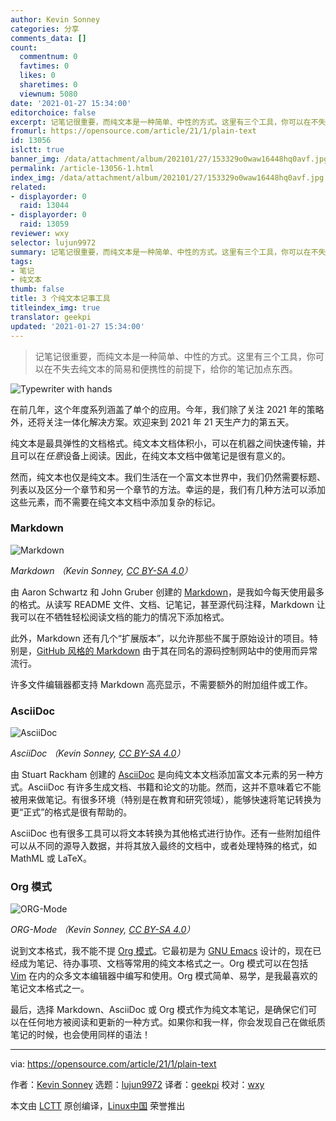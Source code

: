 ```yaml
---
author: Kevin Sonney
categories: 分享
comments_data: []
count:
  commentnum: 0
  favtimes: 0
  likes: 0
  sharetimes: 0
  viewnum: 5080
date: '2021-01-27 15:34:00'
editorchoice: false
excerpt: 记笔记很重要，而纯文本是一种简单、中性的方式。这里有三个工具，你可以在不失去纯文本的简易和便携性的前提下，给你的笔记加点东西。
fromurl: https://opensource.com/article/21/1/plain-text
id: 13056
islctt: true
banner_img: /data/attachment/album/202101/27/153329o0waw16448hq0avf.jpg
permalink: /article-13056-1.html
index_img: /data/attachment/album/202101/27/153329o0waw16448hq0avf.jpg.thumb.jpg
related:
- displayorder: 0
  raid: 13044
- displayorder: 0
  raid: 13059
reviewer: wxy
selector: lujun9972
summary: 记笔记很重要，而纯文本是一种简单、中性的方式。这里有三个工具，你可以在不失去纯文本的简易和便携性的前提下，给你的笔记加点东西。
tags:
- 笔记
- 纯文本
thumb: false
title: 3 个纯文本记事工具
titleindex_img: true
translator: geekpi
updated: '2021-01-27 15:34:00'
---
```



> 
> 记笔记很重要，而纯文本是一种简单、中性的方式。这里有三个工具，你可以在不失去纯文本的简易和便携性的前提下，给你的笔记加点东西。
> 
> 
> 


![](/data/attachment/album/202101/27/153329o0waw16448hq0avf.jpg "Typewriter with hands")


在前几年，这个年度系列涵盖了单个的应用。今年，我们除了关注 2021 年的策略外，还将关注一体化解决方案。欢迎来到 2021 年 21 天生产力的第五天。


纯文本是最具弹性的文档格式。纯文本文档体积小，可以在机器之间快速传输，并且可以在*任意*设备上阅读。因此，在纯文本文档中做笔记是很有意义的。


然而，纯文本也仅是纯文本。我们生活在一个富文本世界中，我们仍然需要标题、列表以及区分一个章节和另一个章节的方法。幸运的是，我们有几种方法可以添加这些元素，而不需要在纯文本文档中添加复杂的标记。


### Markdown


![Markdown](/data/attachment/album/202101/27/153438hgjh6ez9nxjy2xzh.png "Markdown")


*Markdown （Kevin Sonney, [CC BY-SA 4.0](https://creativecommons.org/licenses/by-sa/4.0/)）*


由 Aaron Schwartz 和 John Gruber 创建的 [Markdown](https://opensource.com/article/19/9/introduction-markdown)，是我如今每天使用最多的格式。从读写 README 文件、文档、记笔记，甚至源代码注释，Markdown 让我可以在不牺牲轻松阅读文档的能力的情况下添加格式。


此外，Markdown 还有几个“扩展版本”，以允许那些不属于原始设计的项目。特别是，[GitHub 风格的 Markdown](https://guides.github.com/features/mastering-markdown/#GitHub-flavored-markdown) 由于其在同名的源码控制网站中的使用而异常流行。


许多文件编辑器都支持 Markdown 高亮显示，不需要额外的附加组件或工作。


### AsciiDoc


![AsciiDoc](/data/attachment/album/202101/27/153439iegwo9g3z9e82tok.png "AsciiDoc")


*AsciiDoc （Kevin Sonney, [CC BY-SA 4.0](https://creativecommons.org/licenses/by-sa/4.0/)）*


由 Stuart Rackham 创建的 [AsciiDoc](https://asciidoc.org/) 是向纯文本文档添加富文本元素的另一种方式。AsciiDoc 有许多生成文档、书籍和论文的功能。然而，这并不意味着它不能被用来做笔记。有很多环境（特别是在教育和研究领域），能够快速将笔记转换为更“正式”的格式是很有帮助的。


AsciiDoc 也有很多工具可以将文本转换为其他格式进行协作。还有一些附加组件可以从不同的源导入数据，并将其放入最终的文档中，或者处理特殊的格式，如 MathML 或 LaTeX。


### Org 模式


![ORG-Mode](/data/attachment/album/202101/27/153440nta19mm2r49tkq9m.png "ORG-Mode")


*ORG-Mode （Kevin Sonney, [CC BY-SA 4.0](https://creativecommons.org/licenses/by-sa/4.0/)）*


说到文本格式，我不能不提 [Org 模式](https://orgmode.org/)。它最初是为 [GNU Emacs](https://www.gnu.org/software/emacs/) 设计的，现在已经成为笔记、待办事项、文档等常用的纯文本格式之一。Org 模式可以在包括 [Vim](https://opensource.com/article/19/1/productivity-tool-org-mode) 在内的众多文本编辑器中编写和使用。Org 模式简单、易学，是我最喜欢的笔记文本格式之一。


最后，选择 Markdown、AsciiDoc 或 Org 模式作为纯文本笔记，是确保它们可以在任何地方被阅读和更新的一种方式。如果你和我一样，你会发现自己在做纸质笔记的时候，也会使用同样的语法！




---


via: <https://opensource.com/article/21/1/plain-text>


作者：[Kevin Sonney](https://opensource.com/users/ksonney) 选题：[lujun9972](https://github.com/lujun9972) 译者：[geekpi](https://github.com/geekpi) 校对：[wxy](https://github.com/wxy)


本文由 [LCTT](https://github.com/LCTT/TranslateProject) 原创编译，[Linux中国](https://linux.cn/) 荣誉推出